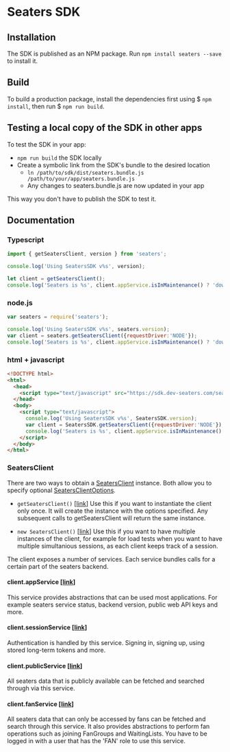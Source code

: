 # Seaters SDK

## Installation

The SDK is published as an NPM package. Run `npm install seaters --save` to install it.

## Build

To build a production package, install the dependencies first using $ `npm install`, then run $ `npm run build`.

## Testing a local copy of the SDK in other apps

To test the SDK in your app:

- `npm run build` the SDK locally
- Create a symbolic link from the SDK's bundle to the desired location
  - `ln /path/to/sdk/dist/seaters.bundle.js /path/to/your/app/seaters.bundle.js`
  - Any changes to seaters.bundle.js are now updated in your app

This way you don't have to publish the SDK to test it.

## Documentation

### Typescript

```typescript
import { getSeatersClient, version } from 'seaters';

console.log('Using SeatersSDK v%s', version);

let client = getSeatersClient();
console.log('Seaters is %s', client.appService.isInMaintenance() ? 'down' : 'up');
```

### node.js
```javascript
var seaters = require('seaters');

console.log('Using SeatersSDK v%s', seaters.version);
var client = seaters.getSeatersClient({requestDriver:'NODE'});
console.log('Seaters is %s', client.appService.isInMaintenance() ? 'down' : 'up');
```

### html + javascript
```html
<!DOCTYPE html>
<html>
  <head>
    <script type="text/javascript" src="https://sdk.dev-seaters.com/seaters.bundle.min.js"></script>
  </head>
  <body>
    <script type="text/javascript">
      console.log('Using SeatersSDK v%s', SeatersSDK.version);
      var client = SeatersSDK.getSeatersClient({requestDriver:'NODE'});
      console.log('Seaters is %s', client.appService.isInMaintenance() ? 'down' : 'up');
    </script>
  </body>
</html>
```

### SeatersClient

There are two ways to obtain a [SeatersClient](classes/seatersclient.html) instance. Both allow you to specify optional [SeatersClientOptions](classes/seatersclientoptions.html).

* `getSeatersClient()` [[link](globals.html#getseatersclient)]
  Use this if you want to instantiate the client only once. It will create the instance with the options specified. Any subsequent calls to getSeatersClient will return the same instance.

* `new SeatersClient()` [[link](classes/seatersclient.html)]
  Use this if you want to have multiple instances of the client, for example for load tests when you want to have multiple simultanious sessions, as each client keeps track of a session.


The client exposes a number of services. Each service bundles calls for a certain part of the seaters backend.

#### client.appService [[link](classes/appservice.html)]

This service provides abstractions that can be used most applications. For example seaters service status, backend version, public web API keys and more.

#### client.sessionService [[link](classes/sessionservice.html)]

Authentication is handled by this service. Signing in, signing up, using stored long-term tokens and more.

#### client.publicService [[link](classes/publicservice.html)]

All seaters data that is publicly available can be fetched and searched through via this service.

#### client.fanService [[link](classes/fanservice.html)]

All seaters data that can only be accessed by fans can be fetched and search through this service. It also provides abstractions to perform fan operations such as joining FanGroups and WaitingLists. You have to be logged in with a user that has the 'FAN' role to use this service.
